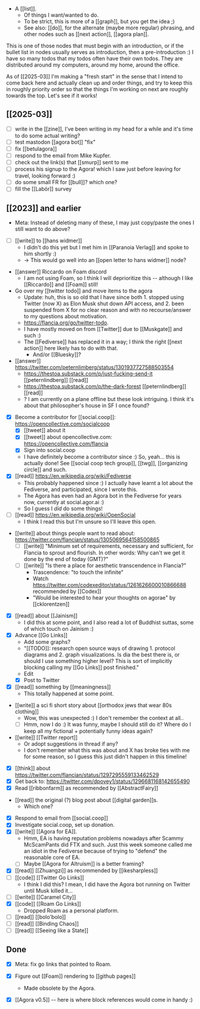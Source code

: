 - A [[list]].
  - Of things I want/wanted to do.
  - To be strict, this is more of a [[graph]], but you get the idea ;)
  - See also: [[do]], for the alternate (maybe more regular) phrasing, and other nodes such as [[next action]], [[agora plan]].

This is one of those nodes that must begin with an introduction, or if the bullet list in nodes usually serves as introduction, then a pre-introduction :)
I have so many todos that my todos often have their own todos. They are distributed around my computers, around my home, around the office.

As of [[2025-03]] I'm making a "fresh start" in the sense that I intend to come back here and actually clean up and order things, and try to keep this in roughly priority order so that the things I'm working on next are roughly towards the top. Let's see if it works!

## [[2025-03]]

- [ ] write in the [[zine]], I've been writing in my head for a while and it's time to do some actual writing?
- [ ] test mastodon [[agora bot]] "fix"
- [ ] fix [[betulagora]]
- [ ] respond to the email from Mike Kupfer.
- [ ] check out the link(s) that [[smurp]] sent to me
- [ ] process his signup to the Agora! which I saw just before leaving for travel, looking forward :)
- [ ] do some small FR for [[bull]]? which one?
- [ ] fill the [[Labör]] survey

## [[2023]] and earlier

- Meta: Instead of deleting many of these, I may just copy/paste the ones I still want to do above?
- [ ] [[write]] to [[hans widmer]]
  - I didn't do this yet but I met him in [[Paranoia Verlag]] and spoke to him shortly :)
  - -> This would go well into an [[open letter to hans widmer]] node?
- [[answer]] Riccardo on Foam discord
  - I am not using Foam, so I think I will deprioritize this -- although I like [[Riccardo]] and [[Foam]] still!
- Go over my [[twitter todo]] and move items to the agora
  - Update: huh, this is so old that I have since both 1. stopped using Twitter (now X) as Elon Musk shut down API access, and 2. been suspended from X for no clear reason and with no recourse/answer to my questions about motivation.
  - https://flancia.org/go/twitter-todo.
  - I have mostly moved on from [[Twitter]] due to [[Muskgate]] and such :)
  - The [[Fediverse]] has replaced it in a way; I think the right [[next action]] here likely has to do with that.
    - And/or [[Bluesky]]?
- [[answer]] https://twitter.com/peternlimberg/status/1301937727588503554
  - https://thestoa.substack.com/p/just-fucking-send-it [[peternlindberg]] [[read]]
  - https://thestoa.substack.com/p/the-dark-forest [[peternlindberg]] [[read]]
  - ? I am currently on a plane offline but these look intriguing. I think it's about that philosopher's house in SF I once found?
- [x] Become a contributor for [[social.coop]]: https://opencollective.com/socialcoop
  - [x] [[tweet]] about it
  - [x] [[tweet]] about opencollective.com: https://opencollective.com/flancia
  - [x] Sign into social.coop
  - I have definitely become a contributor since :) So, yeah... this is actually done! See [[social coop tech group]], [[twg]], [[organizing circle]] and such.
- [x] [[read]] https://en.wikipedia.org/wiki/Fediverse
  - This probably happened since :) I actually have learnt a lot about the Fediverse, and participated, since I wrote this.
  - The Agora has even had an Agora bot in the Fediverse for years now, currently at social.agor.ai :)
  - So I guess I *did* do some things!
- [ ] [[read]] https://en.wikipedia.org/wiki/OpenSocial
  - I think I read this but I'm unsure so I'll leave this open.
- [[write]] about things people want to read about: https://twitter.com/flancian/status/1305069564158500865
  - [ ] [[write]] "Minimum set of requirements, necessary and sufficient, for Flancia to sprout and flourish. In other words: Why can't we get it done by the end of today (GMT)?"
  - [ ] [[write]] "Is there a place for aesthetic transcendence in Flancia?"
    - Trascendence: "to touch the infinite" 
    - Watch https://twitter.com/codexeditor/status/1261626600010866688 recommended by [[Codex]]
    - "Would be interested to hear your thoughts on agorae" by [[cklorentzen]]
- [x] [[read]] about [[Jainism]]
  - I did this at some point, and I also read a lot of Buddhist suttas, some of which touch on Jainism :)
- [x] Advance [[Go Links]]
    - Add some graphs?
    - "[[TODO]]: research open source ways of drawing 1. protocol diagrams and 2. graph visualizations. Is dia the best there is, or should I use something higher level? This is sort of implicitly blocking calling my [[Go Links]] post finished."
    - Edit
    - [x] Post to Twitter
- [x] [[read]] something by [[meaningness]]
  - This totally happened at some point.
- [[write]] a sci fi short story about [[orthodox jews that wear 80s clothing]]
  - Wow, this was unexpected :) I don't remember the context at all..
  - [ ] Hmm, now I do :) It was funny, maybe I should still do it? Where do I keep all my fictional + potentially funny ideas again?
- [[write]] [[Twitter report]]
  - Or adopt suggestions in thread if any?
  - I don't remember what this was about and X has broke ties with me for some reason, so I guess this just didn't happen in this timeline!
- [x] [[think]] about https://twitter.com/flancian/status/1297295559133462529
- [x] Get back to: https://twitter.com/dpovey1/status/1296681168142655490
- [x] Read [[ribbonfarm]] as recommended by [[AbstractFairy]]
- [[read]] the original (?) blog post about [[digital garden]]s.
  - Which one?
- [x] Respond to email from [[social.coop]]
- [x] Investigate social.coop, set up donation.
- [x] [[write]] [[Agora for EA]].
  - Hmm, EA is having reputation problems nowadays after Scammy McScamPants did FTX and such. Just this week someone called me an idiot in the Fediverse because of trying to "defend" the reasonable core of EA.
  - [ ] Maybe [[Agora for Altruism]] is a better framing?
- [x] [[read]] [[Zhuangzi]] as recommended by [[ikesharpless]]
- [ ] [[code]] [[Twitter Go Links]]
  - I think I did this? I mean, I did have the Agora bot running on Twitter until Musk killed it...
- [ ] [[write]] [[Caramel City]]
- [x] [[code]] [[Roam Go Links]]
  - Dropped Roam as a personal platform.
- [ ] [[read]] [[bolo'bolo]]
- [ ] [[read]] [[Binding Chaos]]
- [ ] [[read]] [[Seeing like a State]]

## Done
- [x] Meta: fix go links that pointed to Roam. 
- [x] Figure out [[Foam]] rendering to [[github pages]]
  - Made obsolete by the Agora.
- [x] [[Agora v0.5]] -- here is where block references would come in handy :)

